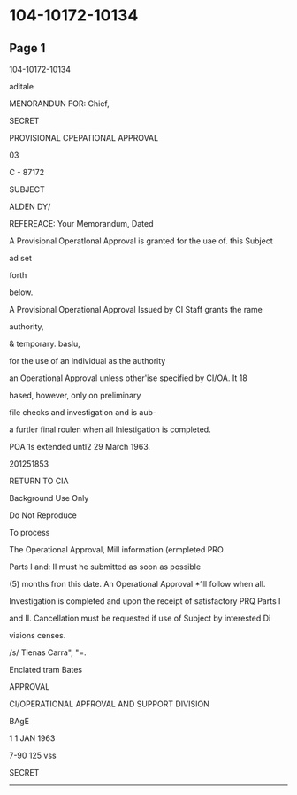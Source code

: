 # 104-10172-10134

## Page 1

104-10172-10134

aditale

MENORANDUN FOR: Chief,

SECRET

PROVISIONAL CPEPATIONAL APPROVAL

03

C - 87172

SUBJECT

ALDEN DY/

REFEREACE: Your Memorandum, Dated

A Provisional OperatIonal Approval is granted for the uae of. this Subject

ad set

forth

below.

A Provisional Operational Approval Issued by CI Staff grants the rame

authority,

& temporary. baslu,

for the use of an individual as the authority

an Operational Approval unless other'ise specified by CI/OA. It 18

hased, however, only on preliminary

file checks and investigation and is aub-

a furtler final roulen when all Iniestigation is completed.

POA 1s extended untl2 29 March 1963.

201251853

RETURN TO CIA

Background Use Only

Do Not Reproduce

To process

The Operational Approval, Mill information (ermpleted PRO

Parts I and: II must he submitted as soon as possible

(5) months fron this date. An Operational Approval *1ll follow when all.

Investigation is completed and upon the receipt of satisfactory PRQ Parts I

and II. Cancellation must be requested if use of Subject by interested Di

viaions censes.

/s/ Tienas Carra", "=.

Enclated tram Bates

APPROVAL

CI/OPERATIONAL APFROVAL AND SUPPORT DIVISION

BAgE

1 1 JAN 1963

7-90 125 vss

SECRET

---

